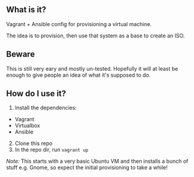 ## What is it?
Vagrant + Ansible config for provisioning a virtual machine.

The idea is to provision, then use that system as a base to create an ISO.

## Beware
This is still very eary and mostly un-tested. Hopefully it will at least be enough to give people an idea of what it's supposed to do. 

## How do I use it?
1. Install the dependencies:
 * Vagrant
 * Virtualbox
 * Ansible
2. Clone this repo
3. In the repo dir, run `vagrant up`

*Note:* This starts with a very basic Ubuntu VM and then installs a bunch of stuff e.g. Gnome, so expect the initial provisioning to take a while!
